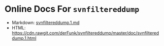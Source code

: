 Online Docs For `svnfiltereddump`
===

- Markdown: [svnfiltereddump.1.md](svnfiltereddump.1.md)
- HTML:	https://cdn.rawgit.com/derFunk/svnfiltereddump/master/doc/svnfiltereddump.1.html